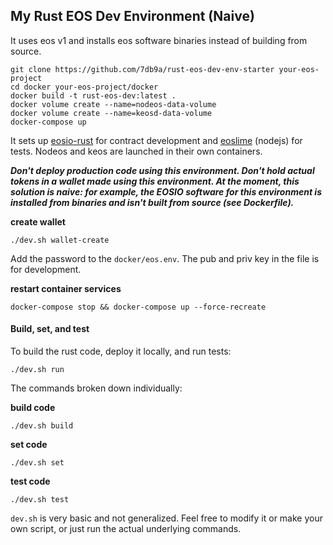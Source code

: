 ## My Rust EOS Dev Environment (Naive)

It uses eos v1 and installs eos software binaries instead of building from source.

```
git clone https://github.com/7db9a/rust-eos-dev-env-starter your-eos-project
cd docker your-eos-project/docker
docker build -t rust-eos-dev:latest .
docker volume create --name=nodeos-data-volume
docker volume create --name=keosd-data-volume
docker-compose up
```
It sets up [eosio-rust](https://github.com/sagan-software/eosio-rust) for contract development and [eoslime](https://github.com/LimeChain/eoslime) (nodejs) for tests. Nodeos and keos are launched in their own containers.

***Don't deploy production code using this environment. Don't hold actual tokens in a wallet made using this environment. At the moment, this solution is naive: for example, the EOSIO software for this environment is installed from binaries and isn't built from source (see Dockerfile).***

**create wallet**

`./dev.sh wallet-create`

Add the password to the `docker/eos.env`. The pub and priv key in the file is for development.

**restart container services**

`docker-compose stop && docker-compose up --force-recreate`


#### Build, set, and test

To build the rust code, deploy it locally, and run tests:

`./dev.sh run`

The commands broken down individually:

**build code**

`./dev.sh build`

**set code**

`./dev.sh set`

**test code**

`./dev.sh test`

`dev.sh` is very basic and not generalized. Feel free to modify it or make your own script, or just run the actual underlying commands.

